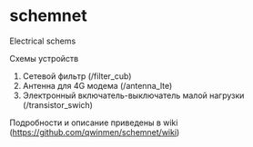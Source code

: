 # schemnet
Electrical schems

Схемы устройств
1. Сетевой фильтр (/filter_cub)
2. Антенна для 4G модема (/antenna_lte)
3. Электронный включатель-выключатель малой нагрузки (/transistor_swich)

Подробности и описание приведены в wiki (https://github.com/qwinmen/schemnet/wiki)
